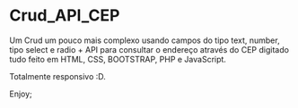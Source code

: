 # Crud_API_CEP

Um Crud um pouco mais complexo usando campos do tipo text, number, tipo select e radio + API para consultar o endereço através do CEP digitado tudo feito em HTML, CSS, BOOTSTRAP, PHP e JavaScript. 

Totalmente responsivo :D.

Enjoy;

